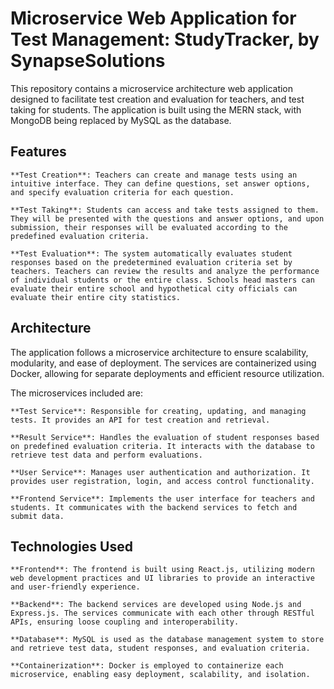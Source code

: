 # Microservice Web Application for Test Management: StudyTracker, by SynapseSolutions

This repository contains a microservice architecture web application designed to facilitate test creation and evaluation for teachers, and test taking for students. The application is built using the MERN stack, with MongoDB being replaced by MySQL as the database.
## Features

    **Test Creation**: Teachers can create and manage tests using an intuitive interface. They can define questions, set answer options, and specify evaluation criteria for each question.

    **Test Taking**: Students can access and take tests assigned to them. They will be presented with the questions and answer options, and upon submission, their responses will be evaluated according to the predefined evaluation criteria.

    **Test Evaluation**: The system automatically evaluates student responses based on the predetermined evaluation criteria set by teachers. Teachers can review the results and analyze the performance of individual students or the entire class. Schools head masters can evaluate their entire school and hypothetical city officials can evaluate their entire city statistics.

## Architecture

The application follows a microservice architecture to ensure scalability, modularity, and ease of deployment. The services are containerized using Docker, allowing for separate deployments and efficient resource utilization.

The microservices included are:

    **Test Service**: Responsible for creating, updating, and managing tests. It provides an API for test creation and retrieval.

    **Result Service**: Handles the evaluation of student responses based on predefined evaluation criteria. It interacts with the database to retrieve test data and perform evaluations.

    **User Service**: Manages user authentication and authorization. It provides user registration, login, and access control functionality.

    **Frontend Service**: Implements the user interface for teachers and students. It communicates with the backend services to fetch and submit data.

## Technologies Used

    **Frontend**: The frontend is built using React.js, utilizing modern web development practices and UI libraries to provide an interactive and user-friendly experience.

    **Backend**: The backend services are developed using Node.js and Express.js. The services communicate with each other through RESTful APIs, ensuring loose coupling and interoperability.

    **Database**: MySQL is used as the database management system to store and retrieve test data, student responses, and evaluation criteria.

    **Containerization**: Docker is employed to containerize each microservice, enabling easy deployment, scalability, and isolation.
